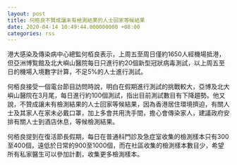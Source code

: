 ```yaml
---
layout: post
title: 何栢良不贊成讓未有檢測結果的人士回家等候結果
date: 2020-04-14 10:49:44.000000000 +08:00
categories: rss
---
```


港大感染及傳染病中心總監何栢良表示，上周五至周日僅約1650人經機場抵港，但亞洲博覧館及北大嶼山醫院每日只進行約20個新型冠狀病毒測試，以上周五至日的機場入境數字計算，不足5%的人士進行測試。

何栢良接受一個電台節目訪問時說，明白在假期進行測試的挑戰較大，亞博及北大嶼山醫院在3月尾，每日進行約100個測試，指出目前測試數目有下降趨勢。他又說，不贊成讓未有檢測結果的人士回家等候結果，因為香港居住環境擠迫，有關人士及其家人在家未必戴口罩，加上多會共用洗手間，擔心會傳染家人，建議政府安排有關人士到酒店休息，等候檢測結果。

何栢良提到在復活節長假期，每日在普通科門診及急症室收集的檢測樣本只有300至400個，遠低於日常的900至1000個，而在社區收集的檢測樣本數目少，希望所有私家醫生可以參加計劃，收集更多檢測樣本。

